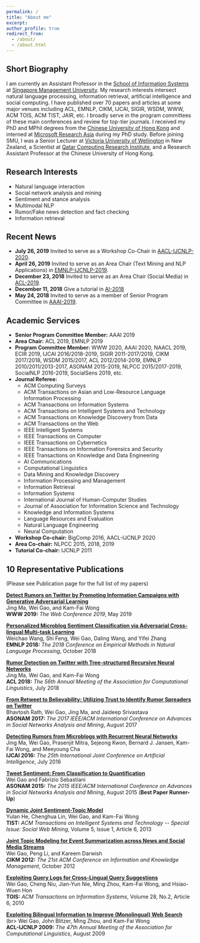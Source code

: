```yaml
---
permalink: /
title: "About me"
excerpt:
author_profile: true
redirect_from: 
  - /about/
  - /about.html
---
```


## Short Biography
I am currently an Assistant Professor in the [School of Information Systems](https://sis.smu.edu.sg/) at [Singapore Management University](https://www.smu.edu.sg/). My research interests intersect natural language processing, information retrieval, artificial intelligence and social computing. I have published over 70 papers and articles at some major venues including ACL, EMNLP, CIKM, IJCAI, SIGIR, WSDM, WWW, ACM TOIS, ACM TIST, JAIR, etc. I broadly serve in the program committees of these main conferences and review for top-tier journals. I received my PhD and MPhil degrees from the [Chinese University of Hong Kong](http://www.cuhk.edu.hk) and interned at [Microsoft Research Asia](https://www.microsoft.com/en-us/research/lab/microsoft-research-asia/) during my PhD study. Before joining SMU, I was a Senior Lecturer at [Victoria University of Wellington](http://www.vuw.ac.nz) in New Zealand, a Scientist at [Qatar Computing Research Institute](https://www.hbku.edu.qa/en/qcri), and a Research Assistant Professor at the Chinese University of Hong Kong.


## Research Interests
* Natural language interaction
* Social network analysis and mining
* Sentiment and stance analysis 
* Multimodal NLP
* Rumor/Fake news detection and fact checking
* Information retrieval


## Recent News
* __July 26, 2019__ Invited to serve as a Workshop Co-Chair in [AACL-IJCNLP-2020](http://aacl2020.org/).
* __April 26, 2019__ Invited to serve as an Area Chair (Text Mining and NLP Applications) in [EMNLP-IJCNLP-2019](https://www.emnlp-ijcnlp2019.org/).
* __December 23, 2018__ Invited to serve as an Area Chair (Social Media) in [ACL-2019](http://www.acl2019.org/EN/index.xhtml).
* __December 11, 2018__ Give a tutorial in [AI-2018](https://ecs.victoria.ac.nz/Events/AI2018/)
* __May 24, 2018__ Invited to serve as a member of Senior Program Committee in [AAAI-2019](https://aaai.org/Conferences/AAAI-19/).

## Academic Services
* __Senior Program Committee Member:__ AAAI 2019
* __Area Chair:__ ACL 2019, EMNLP 2019
* __Program Committee Member:__ WWW 2020, AAAI 2020, NAACL 2019, ECIR 2019, IJCAI 2016/2018-2019, SIGIR 2011-2017/2019, CIKM 2017/2018, WSDM 2015/2017, ACL 2012/2014-2019, EMNLP 2010/2011/2013-2017, ASONAM 2015-2019, NLPCC 2015/2017-2019, SocialNLP 2016-2019, SocialSens 2019, etc.
* __Journal Referee:__
  * ACM Computing Surveys
  * ACM Transactions on Asian and Low-Resource Language Information Processing   
  * ACM Transactions on Information Systems 
  * ACM Transactions on Intelligent Systems and Technology  
  * ACM Transactions on Knowledge Discovery from Data 
  * ACM Transactions on the Web
  * IEEE Intelligent Systems
  * IEEE Transactions on Computer 
  * IEEE Transactions on Cybernetics
  * IEEE Transactions on Information Forensics and Security
  * IEEE Transactions on Knowledge and Data Engineering
  * AI Communications  
  * Computational Linguistics
  * Data Mining and Knowledge Discovery
  * Information Processing and Management
  * Information Retrieval
  * Information Systems
  * International Journal of Human-Computer Studies
  * Journal of Association for Information Science and Technology
  * Knowledge and Information Systems
  * Language Resources and Evaluation  
  * Natural Language Engineering
  * Neural Computation
* __Workshop Co-chair:__ BigComp 2016, AACL-IJCNLP 2020
* __Area Co-chair:__ NLPCC 2015, 2018, 2019
* __Tutorial Co-chair:__ IJCNLP 2011

## 10 Representative Publications
(Please see Publication page for the full list of my papers)

__[Detect Rumors on Twitter by Promoting Information Campaigns with Generative Adversarial Learning](https://dl.acm.org/citation.cfm?id=3313741)__ <br>
Jing Ma, Wei Gao, and Kam-Fai Wong <br>
__WWW 2019:__ *The Web Conference 2019*, May 2019

__[Personalized Microblog Sentiment Classification via Adversarial Cross-lingual Multi-task Learning](https://www.aclweb.org/anthology/D18-1031/)__ <br>
Weichao Wang, Shi Feng, Wei Gao, Daling Wang, and Yifei Zhang <br>
__EMNLP 2018:__ *The 2018 Conference on Empirical Methods in Natural Language Processing*, October 2018

__[Rumor Detection on Twitter with Tree-structured Recursive Neural Networks](https://www.aclweb.org/anthology/P18-1184/)__ <br>
Jing Ma, Wei Gao, and Kam-Fai Wong <br>
__ACL 2018:__ *The 56th Annual Meeting of the Association for Computational Linguistics*, July 2018

__[From Retweet to Believability: Utilizing Trust to Identify Rumor Spreaders on Twitter](https://dl.acm.org/citation.cfm?id=3110121)__ <br>
Bhavtosh Rath, Wei Gao, Jing Ma, and Jaideep Srivastava <br>
__ASONAM 2017:__ *The 2017 IEEE/ACM International Conference on Advances in Social Networks Analysis and Mining*, August 2017

__[Detecting Rumors from Microblogs with Recurrent Neural Networks](https://www.ijcai.org/Proceedings/16/Papers/537.pdf)__ <br>
Jing Ma, Wei Gao, Prasenjit Mitra, Sejeong Kwon, Bernard J. Jansen, Kam-Fai Wong, and Meeyoung Cha <br>
__IJCAI 2016:__ *The 25th International Joint Conference on Artificial Intelligence*, July 2016

__[Tweet Sentiment: From Classification to Quantification](http://nmis.isti.cnr.it/sebastiani/Publications/ASONAM2015.pdf)__ <br>
Wei Gao and Fabrizio Sebastiani <br>
__ASONAM 2015:__ *The 2015 IEEE/ACM International Conference on Advances in Social Networks Analysis and Mining*, August 2015 (__Best Paper Runner-Up__)

__[Dynamic Joint Sentiment-Topic Model](https://dl.acm.org/citation.cfm?doid=2542182.2542188)__ <br>
Yulan He, Chenghua Lin, Wei Gao, and Kam-Fai Wong <br>
__TIST:__ *ACM Transactions on Intelligent Systems and Technology -- Special Issue: Social Web Mining*, Volume 5, Issue 1, Article 6, 2013

__[Joint Topic Modeling for Event Summarization across News and Social Media Streams](https://dl.acm.org/citation.cfm?id=2398417)__ <br>
Wei Gao, Peng Li, and Kareem Darwish <br>
__CIKM 2012:__ *The 21st ACM Conference on Information and Knowledge Management*, October 2012

__[Exploiting Query Logs for Cross-Lingual Query Suggestions](https://dl.acm.org/citation.cfm?doid=1740592.1740594)__ <br>
Wei Gao, Cheng Niu, Jian-Yun Nie, Ming Zhou, Kam-Fai Wong, and Hsiao-Wuen Hon <br>
__TOIS:__ *ACM Transactions on Information Systems*, Volume 28, No.2, Article 6, 2010 

__[Exploiting Bilingual Information to Improve (Monolingual) Web Search](https://www.aclweb.org/anthology/P09-1121.pdf)__ (br>
Wei Gao, John Blitzer, Ming Zhou, and Kam-Fai Wong <br>
__ACL-IJCNLP 2009:__ *The 47th Annual Meeting of the Association for Computational Linguistics*, August 2009
